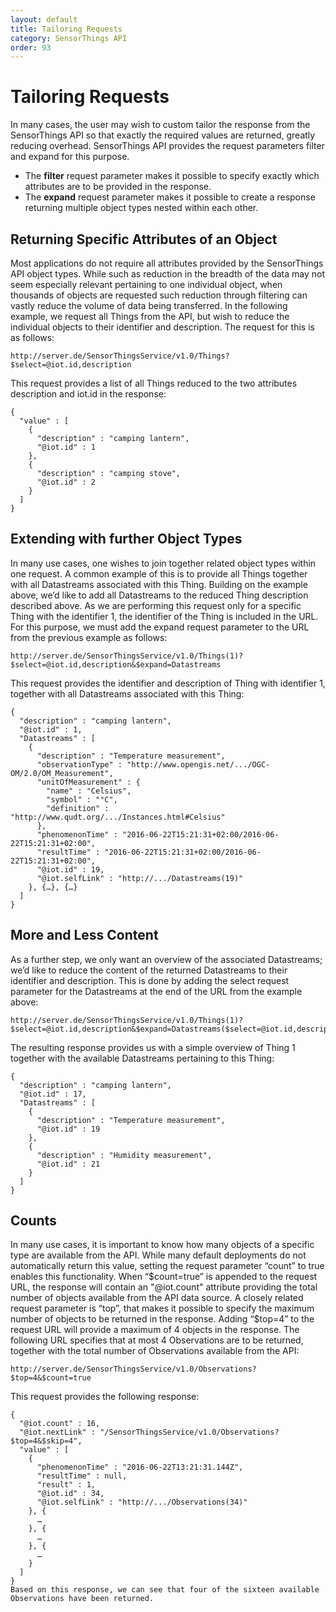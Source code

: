 ```yaml
---
layout: default
title: Tailoring Requests
category: SensorThings API
order: 93
---
```


# Tailoring Requests

In many cases, the user may wish to custom tailor the response from the SensorThings API so that exactly the required values are returned,
greatly reducing overhead. SensorThings API provides the request parameters filter and expand for this purpose.

* The **filter** request parameter makes it possible to specify exactly which attributes are to be provided in the response. 
* The **expand** request parameter makes it possible to create a response returning multiple object types nested within each other.

## Returning Specific Attributes of an Object

Most applications do not require all attributes provided by the SensorThings API object types. While such as reduction in the breadth of the data may not seem especially relevant pertaining to one individual object, when thousands of objects are requested such reduction through filtering can vastly reduce the volume of data being transferred.
In the following example, we request all Things from the API, but wish to reduce the individual objects to their identifier and description. The request for this is as follows:

```
http://server.de/SensorThingsService/v1.0/Things?$select=@iot.id,description
```

This request provides a list of all Things reduced to the two attributes description and iot.id in the response:

```
{
  "value" : [
    {
      "description" : "camping lantern",
      "@iot.id" : 1
    },
    {
      "description" : "camping stove",
      "@iot.id" : 2
    }
  ]
}
```

## Extending with further Object Types
In many use cases, one wishes to join together related object types within one request. A common example of this is to provide all Things together with all Datastreams associated with this Thing. Building on the example above, we’d like to add all Datastreams to the reduced Thing description described above. As we are performing this request only for a specific Thing with the identifier 1, the identifier of the Thing is included in the URL. For this purpose, we must add the expand request parameter to the URL from the previous example as follows:

```
http://server.de/SensorThingsService/v1.0/Things(1)?$select=@iot.id,description&$expand=Datastreams
```

This request provides the identifier and description of Thing with identifier 1, together with all Datastreams associated with this Thing:

```
{
  "description" : "camping lantern",
  "@iot.id" : 1,
  "Datastreams" : [
    {
      "description" : "Temperature measurement",
      "observationType" : "http://www.opengis.net/.../OGC-OM/2.0/OM_Measurement",
      "unitOfMeasurement" : {
        "name" : "Celsius",
        "symbol" : "°C",
        "definition" : "http://www.qudt.org/.../Instances.html#Celsius"
      },
      "phenomenonTime" : "2016-06-22T15:21:31+02:00/2016-06-22T15:21:31+02:00",
      "resultTime" : "2016-06-22T15:21:31+02:00/2016-06-22T15:21:31+02:00",
      "@iot.id" : 19,
      "@iot.selfLink" : "http://.../Datastreams(19)"
    }, {…}, {…}
  ]
}
```

## More and Less Content

As a further step, we only want an overview of the associated Datastreams; we’d like to reduce the content of the returned Datastreams to their identifier and description. This is done by adding the select request parameter for the Datastreams at the end of the URL from the example above:

```
http://server.de/SensorThingsService/v1.0/Things(1)?$select=@iot.id,description&$expand=Datastreams($select=@iot.id,description)
```

The resulting response provides us with a simple overview of Thing 1 together with the available Datastreams pertaining to this Thing:

```
{
  "description" : "camping lantern",
  "@iot.id" : 17,
  "Datastreams" : [
    {
      "description" : "Temperature measurement",
      "@iot.id" : 19
    },
    {
      "description" : "Humidity measurement",
      "@iot.id" : 21
    }
  ]
}
```

## Counts
In many use cases, it is important to know how many objects of a specific type are available from the API. While many default deployments do not automatically return this value, setting the request parameter “count” to true enables this functionality. When “$count=true” is appended to the request URL, the response will contain an "@iot.count" attribute providing the total number of objects available from the API data source.
A closely related request parameter is “top”, that makes it possible to specify the maximum number of objects to be returned in the response. Adding “$top=4” to the request URL will provide a maximum of 4 objects in the response. The following URL specifies that at most 4 Observations are to be returned, together with the total number of Observations available from the API:

```
http://server.de/SensorThingsService/v1.0/Observations?$top=4&$count=true
```

This request provides the following response:

```
{
  "@iot.count" : 16,
  "@iot.nextLink" : "/SensorThingsService/v1.0/Observations?$top=4&$skip=4",
  "value" : [
    {
      "phenomenonTime" : "2016-06-22T13:21:31.144Z",
      "resultTime" : null,
      "result" : 1,
      "@iot.id" : 34,
      "@iot.selfLink" : "http://.../Observations(34)"
    }, {
      …
    }, {
      …
    }, {
      …
    }
  ]
}
Based on this response, we can see that four of the sixteen available Observations have been returned.
```

